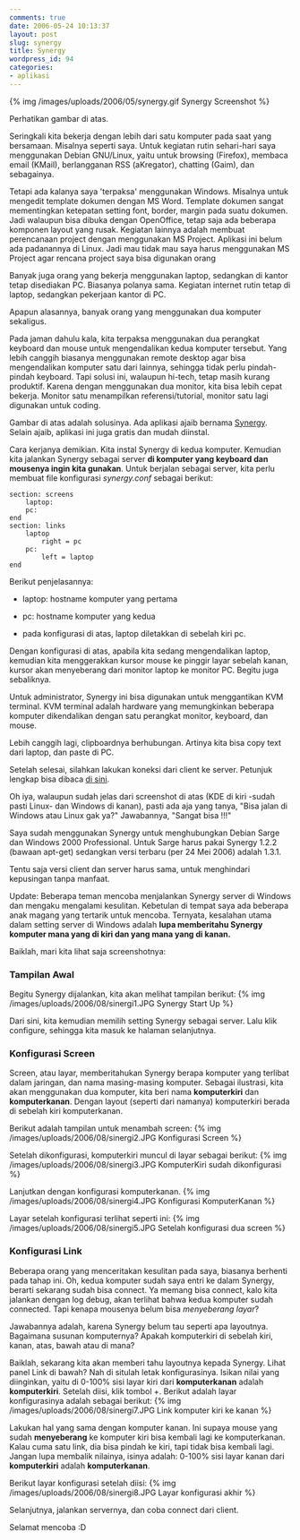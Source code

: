```yaml
---
comments: true
date: 2006-05-24 10:13:37
layout: post
slug: synergy
title: Synergy
wordpress_id: 94
categories:
- aplikasi
---
```


{% img /images/uploads/2006/05/synergy.gif Synergy Screenshot %}

Perhatikan gambar di atas. 

Seringkali kita bekerja dengan lebih dari satu komputer pada saat yang bersamaan. Misalnya seperti saya. Untuk kegiatan rutin sehari-hari saya menggunakan Debian GNU/Linux, yaitu untuk browsing (Firefox), membaca email (KMail), berlangganan RSS (aKregator), chatting (Gaim), dan sebagainya. 

Tetapi ada kalanya saya 'terpaksa' menggunakan Windows. Misalnya untuk mengedit template dokumen dengan MS Word. Template dokumen sangat mementingkan ketepatan setting font, border, margin pada suatu dokumen. Jadi walaupun bisa dibuka dengan OpenOffice, tetap saja ada beberapa komponen layout yang rusak. Kegiatan lainnya adalah membuat perencanaan project dengan menggunakan MS Project. Aplikasi ini belum ada padanannya di Linux. Jadi mau tidak mau saya harus menggunakan MS Project agar rencana project saya bisa digunakan orang 

Banyak juga orang yang bekerja menggunakan laptop, sedangkan di kantor tetap disediakan PC. Biasanya polanya sama. Kegiatan internet rutin tetap di laptop, sedangkan pekerjaan kantor di PC.

Apapun alasannya, banyak orang yang menggunakan dua komputer sekaligus. 

Pada jaman dahulu kala, kita terpaksa menggunakan dua perangkat keyboard dan mouse untuk mengendalikan kedua komputer tersebut. Yang lebih canggih biasanya menggunakan remote desktop agar bisa mengendalikan komputer satu dari lainnya, sehingga tidak perlu pindah-pindah keyboard. Tapi solusi ini, walaupun hi-tech, tetap masih kurang produktif. Karena dengan menggunakan dua monitor, kita bisa lebih cepat bekerja. Monitor satu menampilkan referensi/tutorial, monitor satu lagi digunakan untuk coding. 

Gambar di atas adalah solusinya. Ada aplikasi ajaib bernama [Synergy](http://synergy2.sourceforge.net). Selain ajaib, aplikasi ini juga gratis dan mudah diinstal. 

Cara kerjanya demikian. Kita instal Synergy di kedua komputer. Kemudian kita jalankan Synergy sebagai server **di komputer yang keyboard dan mousenya ingin kita gunakan**. Untuk berjalan sebagai server, kita perlu membuat file konfigurasi _synergy.conf_ sebagai berikut: 

    
```
section: screens
    laptop:
    pc:    
end
section: links
    laptop
        right = pc
    pc:
        left = laptop
end
```



Berikut penjelasannya: 



	
  * laptop: hostname komputer yang pertama

	
  * pc: hostname komputer yang kedua

	
  * pada konfigurasi di atas, laptop diletakkan di sebelah kiri pc. 


Dengan konfigurasi di atas, apabila kita sedang mengendalikan laptop, kemudian kita menggerakkan kursor mouse ke pinggir layar sebelah kanan, kursor akan menyeberang dari monitor laptop ke monitor PC. Begitu juga sebaliknya. 

Untuk administrator, Synergy ini bisa digunakan untuk menggantikan KVM terminal. KVM terminal adalah hardware yang memungkinkan beberapa komputer dikendalikan dengan satu perangkat monitor, keyboard, dan mouse. 

Lebih canggih lagi, clipboardnya berhubungan. Artinya kita bisa copy text dari laptop, dan paste di PC. 

Setelah selesai, silahkan lakukan koneksi dari client ke server. 
Petunjuk lengkap bisa dibaca [di sini](http://synergy2.sourceforge.net/running.html). 

Oh iya, walaupun sudah jelas dari screenshot di atas (KDE di kiri -sudah pasti Linux- dan Windows di kanan), pasti ada aja yang tanya, "Bisa jalan di Windows atau Linux gak ya?"
Jawabannya, "Sangat bisa !!!"

Saya sudah menggunakan Synergy untuk menghubungkan Debian Sarge dan Windows 2000 Professional. Untuk Sarge harus pakai Synergy 1.2.2 (bawaan apt-get) sedangkan versi terbaru (per 24 Mei 2006) adalah 1.3.1.

Tentu saja versi client dan server harus sama, untuk menghindari kepusingan tanpa manfaat.

Update: 
Beberapa teman mencoba menjalankan Synergy server di Windows dan mengaku mengalami kesulitan. Kebetulan di tempat saya ada beberapa anak magang yang tertarik untuk mencoba. 
Ternyata, kesalahan utama dalam setting server di Windows adalah **lupa memberitahu Synergy komputer mana yang di kiri dan yang mana yang di kanan.**

Baiklah, mari kita lihat saja screenshotnya: 


### Tampilan Awal


Begitu Synergy dijalankan, kita akan melihat tampilan berikut: 
{% img /images/uploads/2006/08/sinergi1.JPG Synergy Start Up %}

Dari sini, kita kemudian memilih setting Synergy sebagai server. Lalu klik configure, sehingga kita masuk ke halaman selanjutnya. 



### Konfigurasi Screen


Screen, atau layar, memberitahukan Synergy berapa komputer yang terlibat dalam jaringan, dan nama masing-masing komputer. Sebagai ilustrasi, kita akan menggunakan dua komputer, kita beri nama **komputerkiri** dan **komputerkanan**. Dengan layout (seperti dari namanya) komputerkiri berada di sebelah kiri komputerkanan. 

Berikut adalah tampilan untuk menambah screen: 
{% img /images/uploads/2006/08/sinergi2.JPG Konfigurasi Screen %}

Setelah dikonfigurasi, komputerkiri muncul di layar sebagai berikut: 
{% img /images/uploads/2006/08/sinergi3.JPG KomputerKiri sudah dikonfigurasi %}

Lanjutkan dengan konfigurasi komputerkanan. 
{% img /images/uploads/2006/08/sinergi4.JPG Konfigurasi KomputerKanan %}

Layar setelah konfigurasi terlihat seperti ini: 
{% img /images/uploads/2006/08/sinergi5.JPG Setelah konfigurasi dua screen %}



### Konfigurasi Link


Beberapa orang yang menceritakan kesulitan pada saya, biasanya berhenti pada tahap ini. Oh, kedua komputer sudah saya entri ke dalam Synergy, berarti sekarang sudah bisa connect. Ya memang bisa connect, kalo kita jalankan dengan log debug, akan terlihat bahwa kedua komputer sudah connected. Tapi kenapa mousenya belum bisa *menyeberang layar*?

Jawabannya adalah, karena Synergy belum tau seperti apa layoutnya. Bagaimana susunan komputernya? Apakah komputerkiri di sebelah kiri, kanan, atas, bawah atau di mana?

Baiklah, sekarang kita akan memberi tahu layoutnya kepada Synergy. Lihat panel Link di bawah? Nah di situlah letak konfigurasinya. 
Isikan nilai yang diinginkan, yaitu di 0-100% sisi layar kiri dari **komputerkanan** adalah **komputerkiri**. Setelah diisi, klik tombol +. 
Berikut adalah layar konfigurasinya adalah sebagai berikut: 
{% img /images/uploads/2006/08/sinergi7.JPG Link komputer kiri ke kanan %}

Lakukan hal yang sama dengan komputer kanan. Ini supaya mouse yang sudah **menyeberang** ke komputer kiri bisa kembali lagi ke komputerkanan. Kalau cuma satu link, dia bisa pindah ke kiri, tapi tidak bisa kembali lagi. Jangan lupa membalik nilainya, isinya adalah: 
0-100% sisi layar kanan dari **komputerkiri** adalah **komputerkanan**.

Berikut layar konfigurasi setelah diisi: 
{% img /images/uploads/2006/08/sinergi8.JPG Layar konfigurasi akhir %}

Selanjutnya, jalankan servernya, dan coba connect dari client. 

Selamat mencoba :D
